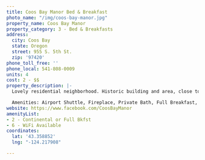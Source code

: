 ```yaml
---
title: Coos Bay Manor Bed & Breakfast
photo_name: "/img/coos-bay-manor.jpg"
property_name: Coos Bay Manor
property_category: 3 - Bed & Breakfasts
address:
  city: Coos Bay
  state: Oregon
  street: 955 S. 5th St.
  zip: '97420'
phone_toll_free: ''
phone_local: 541-808-0009
units: 4
cost: 2 - $$
property_description: |-
  Lovely residential neighborhood. Historic building and area, close to Mingus Park. Mannerly children over age 4 welcome. Second floor balcony, stately high ceilings and large rooms with private baths. All rooms are on the 2nd floor.

  Amenities: Airport Shuttle, Fireplace, Private Bath, Full Breakfast, Internet Access: WiFi
website: https://www.facebook.com/CoosBayManor
amenityList:
- 2 - Continental or Full Bkfst
- 6 - WiFi Available
coordinates:
  lat: '43.358852'
  lng: "-124.217908"

---
```

